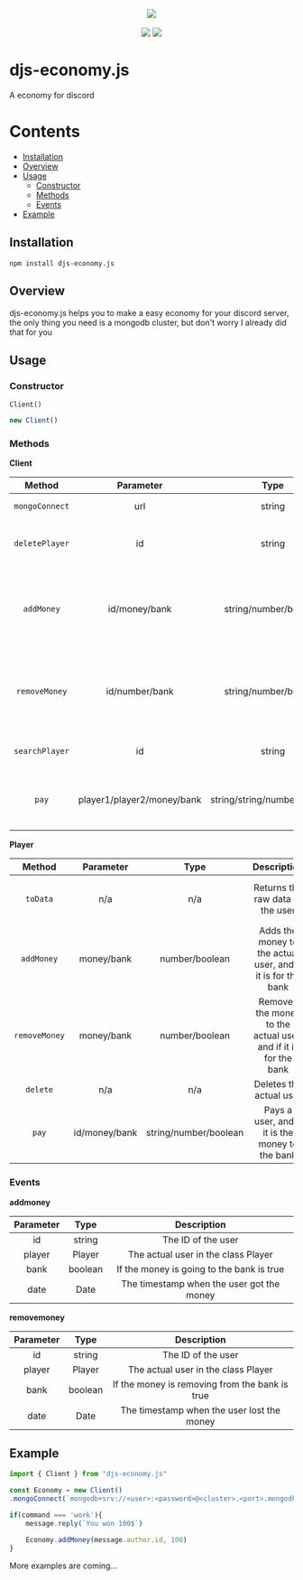 <p align="center">
<img src="https://nodei.co/npm/djs-economy.js.png?downloads=true&downloadRank=true&stars=true"/>
<br>
</br>
<img src="https://img.shields.io/npm/v/djs-economy.js/latest?color=%23FF0000&style=for-the-badge" />
<img src="https://img.shields.io/npm/l/djs-economy.js?color=%23FF0000&style=for-the-badge" />
</p>

# djs-economy.js

A economy for discord

# Contents
- [Installation](#installation)
- [Overview](#overview)
- [Usage](#usage)
  - [Constructor](#constructor)
  - [Methods](#methods)
  - [Events](#events)
- [Example](#example)

## Installation

```
npm install djs-economy.js
```

## Overview

djs-economy.js helps you to make a easy economy for your discord server, 
the only thing you need is a mongodb cluster, 
but don't worry I already did that for you

## Usage

### Constructor

`Client()`

```js
new Client()
```

### Methods

**Client**

|        Method        |   Parameter  |   Type        |               Description                |    Default    |     Notes     |
| :------------------: | :-----------------: |:-----------------: | :-------------------------------------:  | :-----------: |  :---------:  |
|    `mongoConnect`    | url |     string         |             Connect mongoDB              |      n/a      |               |
|    `deletePlayer`    |  id |    string         | Delete a player from the DB using his ID |      n/a      |               |
|      `addMoney`      | id/money/bank  |string/number/boolean|Addmoney to a user using his ID the money, and if it is for the bank|    n/a    |Emits the addmoney event|
|      `removeMoney`     | id/number/bank |string/number/boolean|Remove money to a user using his ID the money, and if it is for the bank|      n/a      |Emits the removemoney event|
|       `searchPlayer`       | id  |       string           |   Search a user using his ID     |      n/a      | It returns the class Player  |
|    `pay`    |   player1/player2/money/bank   | string/string/number/boolean  |   Pays a user, and if it is the money to the bank    |   n/a \| n/a \| n/a \|false  | |

**Player**

|        Method        |  Parameter  |    Type     |               Description               |     Default      |     Notes     |
| :------------------: |:----------: |:--------------: | :-------------------------------------: | :-----------: |  :---------:  |
|      `toData`        |    n/a      |  n/a        | Returns the raw data of the user |     n/a      |Its a getter no function|
|    `addMoney`        | money/bank  | number/boolean      | Adds the money to the actual user, and if it is for the bank |   n/a |false    |        |
|      `removeMoney`   |  money/bank   | number/boolean  |   Removes the money to the actual user, and if it is for the bank    |    n/a |false   ||
|      `delete`        |      n/a      | n/a  |   Deletes the actual user    |      n/a      | |
|      `pay`        |      id/money/bank      | string/number/boolean  |   Pays a user, and if it is the money to the bank    |   n/a \| n/a \|false  |      |
### Events

**addmoney**

|  Parameter  |    Type     |               Description               |
|:----------: |:--------------: | :-------------------------------------: |
|    id      |  string        | The ID of the user |
| player  | Player      | The actual user in the class Player |
|  bank   | boolean  |  If the money is going to the bank is true    |
|      date      | Date  |   The timestamp when the user got the money    |

**removemoney**

|  Parameter  |    Type     |               Description               |
|:----------: |:--------------: | :-------------------------------------: |
|    id      |  string        | The ID of the user |
| player  | Player      | The actual user in the class Player |
|  bank   | boolean  |  If the money is removing from the bank is true    |
|      date      | Date  |   The timestamp when the user lost the money    |

## Example

```js
import { Client } from "djs-economy.js"

const Economy = new Client()
.mongoConnect(`mongodb+srv://<user>:<password>@<cluster>.<port>.mongodb.net/<dbname>?retryWrites=true&w=majority`)

if(command === 'work'){
    message.reply(`You won 100$`)

    Economy.addMoney(message.author.id, 100)
}

```

More examples are coming...